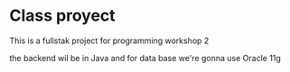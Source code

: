 # Class proyect 

This is a fullstak project for programming workshop 2 

the backend wil be in Java and for data base we're gonna use Oracle 11g
